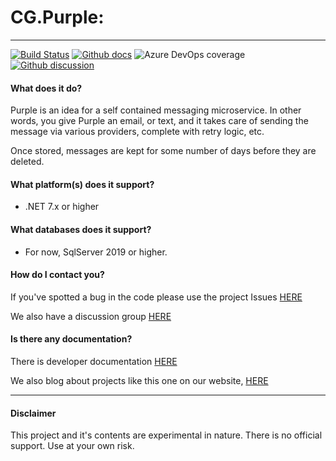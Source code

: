 # CG.Purple: 
---
[![Build Status](https://dev.azure.com/codegator/CG.Purple/_apis/build/status/CodeGator.CG.Purple?branchName=main)](https://dev.azure.com/codegator/CG.Purple/_build/latest?definitionId=92&branchName=main)
[![Github docs](https://img.shields.io/static/v1?label=Documentation&message=online&color=blue)](https://codegator.github.io/CG.Purple/index.html)
![Azure DevOps coverage](https://img.shields.io/azure-devops/coverage/codegator/CG.Purple/92)
[![Github discussion](https://img.shields.io/badge/Discussion-online-blue)](https://github.com/CodeGator/CG.Purple/discussions)

#### What does it do?
Purple is an idea for a self contained messaging microservice. In other words, you give Purple an email, or text, and it takes care of sending the message via various providers, complete with retry logic, etc. 

Once stored, messages are kept for some number of days before they are deleted. 

#### What platform(s) does it support?
* .NET 7.x or higher

#### What databases does it support?
* For now, SqlServer 2019 or higher.

#### How do I contact you?
If you've spotted a bug in the code please use the project Issues [HERE](https://github.com/CodeGator/CG.Purple/issues)

We also have a discussion group [HERE](https://github.com/CodeGator/CG.Purple/discussions)

#### Is there any documentation?
There is developer documentation [HERE](https://codegator.github.io/CG.Purple/)

We also blog about projects like this one on our website, [HERE](http://www.codegator.com)

---

#### Disclaimer
This project and it's contents are experimental in nature. There is no official support. Use at your own risk.